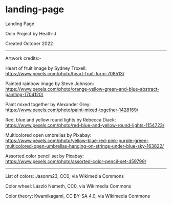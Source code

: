 # landing-page

Landing Page

Odin Project
by Heath-J

Created October 2022

------------------------

Artwork credits:-

Heart of fruit image by Sydney Troxell:
https://www.pexels.com/photo/heart-fruit-form-708513/

Painted rainbow image by Steve Johnson:
https://www.pexels.com/photo/orange-yellow-green-and-blue-abstract-painting-1704120/

Paint mixed together by Alexander Grey:
https://www.pexels.com/photo/paint-mixed-together-1428169/

Red, blue and yellow round lights by Rebecca Diack:
https://www.pexels.com/photo/red-blue-and-yellow-round-lights-1154723/

Multicolored open umbrellas by Pixabay:
https://www.pexels.com/photo/yellow-blue-red-pink-purple-green-multicolored-open-umbrellas-hanging-on-strings-under-blue-sky-163822/

Assorted color pencil set by Pixabay:
https://www.pexels.com/photo/assorted-color-pencil-set-459799/


-----------------------

List of colors:
Jasonm23, CC0, via Wikimedia Commons

Color wheel:
László Németh, CC0, via Wikimedia Commons

Color theory:
Kwamikagami, CC BY-SA 4.0, via Wikimedia Commons